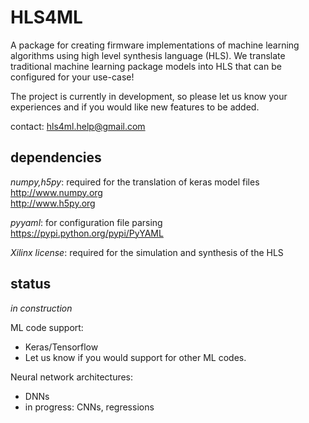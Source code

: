 # HLS4ML

A package for creating firmware implementations of machine learning algorithms using high level synthesis language (HLS).  We translate traditional machine learning package models into HLS that can be configured for your use-case!

The project is currently in development, so please let us know your experiences and if you would like new features to be added.  

contact: hls4ml.help@gmail.com

## dependencies

_numpy,h5py_: required for the translation of keras model files <br/>
http://www.numpy.org <br/>
http://www.h5py.org <br/>

_pyyaml_: for configuration file parsing <br/>
https://pypi.python.org/pypi/PyYAML <br/>

_Xilinx license_: required for the simulation and synthesis of the HLS

## status

*in construction* 

ML code support: 
   * Keras/Tensorflow
   * Let us know if you would support for other ML codes.  

Neural network architectures:
   * DNNs 
   * in progress: CNNs, regressions

